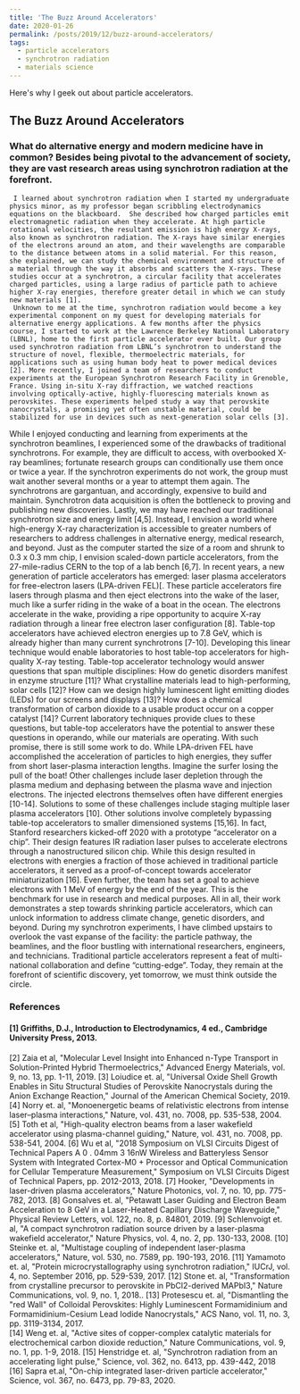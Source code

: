```yaml
---
title: 'The Buzz Around Accelerators'
date: 2020-01-26
permalink: /posts/2019/12/buzz-around-accelerators/
tags:
  - particle accelerators
  - synchrotron radiation
  - materials science
---
```


Here's why I geek out about particle accelerators.

The Buzz Around Accelerators
------

###  What do alternative energy and modern medicine have in common? Besides being pivotal to the advancement of society, they are vast research areas using synchrotron radiation at the forefront.

     I learned about synchrotron radiation when I started my undergraduate physics minor, as my professor began scribbling electrodynamics equations on the blackboard.  She described how charged particles emit electromagnetic radiation when they accelerate. At high particle rotational velocities, the resultant emission is high energy X-rays, also known as synchrotron radiation. The X-rays have similar energies of the electrons around an atom, and their wavelengths are comparable to the distance between atoms in a solid material. For this reason, she explained, we can study the chemical environment and structure of a material through the way it absorbs and scatters the X-rays. These studies occur at a synchrotron, a circular facility that accelerates charged particles, using a large radius of particle path to achieve higher X-ray energies, therefore greater detail in which we can study new materials [1].
     Unknown to me at the time, synchrotron radiation would become a key experimental component on my quest for developing materials for alternative energy applications. A few months after the physics course, I started to work at the Lawrence Berkeley National Laboratory (LBNL), home to the first particle accelerator ever built. Our group used synchrotron radiation from LBNL’s synchrotron to understand the structure of novel, flexible, thermoelectric materials, for applications such as using human body heat to power medical devices [2]. More recently, I joined a team of researchers to conduct experiments at the European Synchrotron Research Facility in Grenoble, France. Using in-situ X-ray diffraction, we watched reactions involving optically-active, highly-fluorescing materials known as perovskites. These experiments helped study a way that perovskite nanocrystals, a promising yet often unstable material, could be stabilized for use in devices such as next-generation solar cells [3].
While I enjoyed conducting and learning from experiments at the synchrotron beamlines, I experienced some of the drawbacks of traditional synchrotrons. For example, they are difficult to access, with overbooked X-ray beamlines; fortunate research groups can conditionally use them once or twice a year. If the synchrotron experiments do not work, the group must wait another several months or a year to attempt them again. The synchrotrons are gargantuan, and accordingly, expensive to build and maintain. Synchrotron data acquisition is often the bottleneck to proving and publishing new discoveries. Lastly, we may have reached our traditional synchrotron size and energy limit [4,5].
     Instead, I envision a world where high-energy X-ray characterization is accessible to greater numbers of researchers to address challenges in alternative energy, medical research, and beyond. Just as the computer started the size of a room and shrunk to 0.3 x 0.3 mm chip, I envision scaled-down particle accelerators, from the 27-mile-radius CERN to the top of a lab bench [6,7]. In recent years, a new generation of particle accelerators has emerged: laser plasma accelerators for free-electron lasers (LPA-driven FEL)[. These particle accelerators fire lasers through plasma and then eject electrons into the wake of the laser, much like a surfer riding in the wake of a boat in the ocean. The electrons accelerate in the wake, providing a ripe opportunity to acquire X-ray radiation through a linear free electron laser configuration [8]. Table-top accelerators have achieved electron energies up to 7.8 GeV, which is already higher than many current synchrotrons [7-10]. Developing this linear technique would enable laboratories to host table-top accelerators for high-quality X-ray testing.
     Table-top accelerator technology would answer questions that span multiple disciplines: How do genetic disorders manifest in enzyme structure [11]? What crystalline materials lead to high-performing, solar cells [12]? How can we design highly luminescent light emitting diodes (LEDs) for our screens and displays [13]? How does a chemical transformation of carbon dioxide to a usable product occur on a copper catalyst [14]? Current laboratory techniques provide clues to these questions, but table-top accelerators have the potential to answer these questions in operando, while our materials are operating. 
     With such promise, there is still some work to do. While LPA-driven FEL have accomplished the acceleration of particles to high energies, they suffer from short laser-plasma interaction lengths. Imagine the surfer losing the pull of the boat! Other challenges include laser depletion through the plasma medium and dephasing between the plasma wave and injection electrons. The injected electrons themselves often have different energies [10-14]. Solutions to some of these challenges include staging multiple laser plasma accelerators [10]. 
     Other solutions involve completely bypassing table-top accelerators to smaller dimensioned systems [15,16]. In fact, Stanford researchers kicked-off 2020 with a prototype “accelerator on a chip”. Their design features IR radiation laser pulses to accelerate electrons through a nanostructured silicon chip. While this design resulted in electrons with energies a fraction of those achieved in traditional particle accelerators, it served as a proof-of-concept towards accelerator miniaturization [16]. Even further, the team has set a goal to achieve electrons with 1 MeV of energy by the end of the year. This is the benchmark for use in research and medical purposes. All in all, their work demonstrates a step towards shrinking particle accelerators, which can unlock information to address climate change, genetic disorders, and beyond. 
     During my synchrotron experiments, I have climbed upstairs to overlook the vast expanse of the facility: the particle pathway, the beamlines, and the floor bustling with international researchers, engineers, and technicians. Traditional particle accelerators represent a feat of multi-national collaboration and define “cutting-edge”. Today, they remain at the forefront of scientific discovery, yet tomorrow, we must think outside the circle. 

### References

#### [1] 	Griffiths, D.J., Introduction to Electrodynamics, 4 ed., Cambridge University Press, 2013. 
[2] 	 Zaia et al, "Molecular Level Insight into Enhanced n-Type Transport in Solution-Printed Hybrid Thermoelectrics," Advanced Energy Materials, vol. 9, no. 13, pp. 1-11, 2019.
[3] 	Loiudice et. al, "Universal Oxide Shell Growth Enables in Situ Structural Studies of Perovskite Nanocrystals during the Anion Exchange Reaction," Journal of the American Chemical Society, 2019.
[4] 	Norry et. al, "Monoenergetic beams of relativistic electrons from intense laser–plasma interactions," Nature, vol. 431, no. 7008, pp. 535-538, 2004. 
[5] 	Toth et al, "High-quality electron beams from a laser wakefield accelerator using plasma-channel guiding," Nature, vol. 431, no. 7008, pp. 538-541, 2004.
[6] 	Wu et al, "2018 Symposium on VLSI Circuits Digest of Technical Papers A 0 . 04mm 3 16nW Wireless and Batteryless Sensor System with Integrated Cortex-M0 + Processor and Optical Communication for Cellular Temperature Measurement," Symposium on VLSI Circuits Digest of Technical Papers, pp. 2012-2013, 2018. 
[7] 	Hooker, "Developments in laser-driven plasma accelerators," Nature Photonics, vol. 7, no. 10, pp. 775-782, 2013.
[8] 	Gonsalves et. al, "Petawatt Laser Guiding and Electron Beam Acceleration to 8 GeV in a Laser-Heated Capillary Discharge Waveguide," Physical Review Letters, vol. 122, no. 8, p. 84801, 2019. 
[9] 	Schlenvoigt et. al, "A compact synchrotron radiation source driven by a laser-plasma wakefield accelerator," Nature Physics, vol. 4, no. 2, pp. 130-133, 2008. 
[10] 	Steinke et. al, "Multistage coupling of independent laser-plasma accelerators," Nature, vol. 530, no. 7589, pp. 190-193, 2016. 
[11] 	Yamamoto et. al, "Protein microcrystallography using synchrotron radiation," IUCrJ, vol. 4, no. September 2016, pp. 529-539, 2017. 
[12] 	Stone et. al, "Transformation from crystalline precursor to perovskite in PbCl2-derived MAPbI3," Nature Communications, vol. 9, no. 1, 2018.. 
[13] 	Protesescu et. al, "Dismantling the "red Wall" of Colloidal Perovskites: Highly Luminescent Formamidinium and Formamidinium-Cesium Lead Iodide Nanocrystals," ACS Nano, vol. 11, no. 3, pp. 3119-3134, 2017.  
[14] 	Weng et. al, "Active sites of copper-complex catalytic materials for electrochemical carbon dioxide reduction," Nature Communications, vol. 9, no. 1, pp. 1-9, 2018. 
[15] 	Henstridge et. al, "Synchrotron radiation from an accelerating light pulse," Science, vol. 362, no. 6413, pp. 439-442, 2018
[16] 	Sapra et.al, "On-chip integrated laser-driven particle accelerator," Science, vol. 367, no. 6473, pp. 79-83, 2020.


